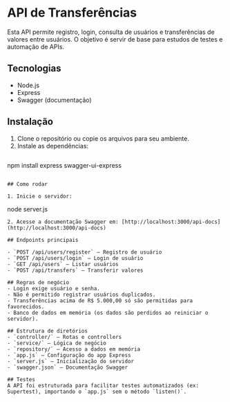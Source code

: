 # API de Transferências

Esta API permite registro, login, consulta de usuários e transferências de valores entre usuários. O objetivo é servir de base para estudos de testes e automação de APIs.

## Tecnologias
- Node.js
- Express
- Swagger (documentação)

## Instalação

1. Clone o repositório ou copie os arquivos para seu ambiente.
2. Instale as dependências:
   ```
npm install express swagger-ui-express
   ```

## Como rodar

1. Inicie o servidor:
   ```
node server.js
   ```
2. Acesse a documentação Swagger em: [http://localhost:3000/api-docs](http://localhost:3000/api-docs)

## Endpoints principais

- `POST /api/users/register` — Registro de usuário
- `POST /api/users/login` — Login de usuário
- `GET /api/users` — Listar usuários
- `POST /api/transfers` — Transferir valores

## Regras de negócio
- Login exige usuário e senha.
- Não é permitido registrar usuários duplicados.
- Transferências acima de R$ 5.000,00 só são permitidas para favorecidos.
- Banco de dados em memória (os dados são perdidos ao reiniciar o servidor).

## Estrutura de diretórios
- `controller/` — Rotas e controllers
- `service/` — Lógica de negócio
- `repository/` — Acesso a dados em memória
- `app.js` — Configuração do app Express
- `server.js` — Inicialização do servidor
- `swagger.json` — Documentação Swagger

## Testes
A API foi estruturada para facilitar testes automatizados (ex: Supertest), importando o `app.js` sem o método `listen()`.
